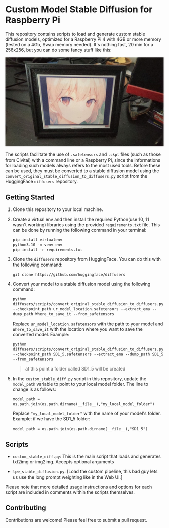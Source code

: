 # Custom Model Stable Diffusion for Raspberry Pi

This repository contains scripts to load and generate custom stable diffusion models, optimized for a Raspberry Pi 4 with 4GB or more memory (tested on a 4Gb, Swap memory needed). It's nothing fast, 20 min for a 256x256, but you can do some fancy stuff like this:

![Epaper Screen](https://github.com/GaelicThunder/custom-stable-diffusion-raspberry/blob/main/img/epaper.jpg)

The scripts facilitate the use of `.safetensors` and `.ckpt` files (such as those from Civitai) with a command line or a Raspberry Pi, since the informations for loading such models always refers to the most used tools. Before these can be used, they must be converted to a stable diffusion model using the `convert_original_stable_diffusion_to_diffusers.py` script from the HuggingFace `diffusers` repository.

## Getting Started

1. Clone this repository to your local machine.
2. Create a virtual env and then install the required Python(use 10, 11 wasn't working) libraries using the provided `requirements.txt` file. This can be done by running the following command in your terminal:
    ```
    pip install virtualenv
    python3.10 -m venv env
    pip install -r requirements.txt
    ```
3. Clone the `diffusers` repository from HuggingFace. You can do this with the following command:
    ```
    git clone https://github.com/huggingface/diffusers
    ```
4. Convert your model to a stable diffusion model using the following command:
    ```
    python diffusers/scripts/convert_original_stable_diffusion_to_diffusers.py --checkpoint_path ur_model_location.safetensors --extract_ema --dump_path Where_to_save_it --from_safetensors
    ```
    Replace `ur_model_location.safetensors` with the path to your model and `Where_to_save_it` with the location where you want to save the converted model.
    Example:
    ```
    python diffusers/scripts/convert_original_stable_diffusion_to_diffusers.py --checkpoint_path SD1_5.safetensors --extract_ema --dump_path SD1_5 --from_safetensors
    ```
    > at this point a folder called SD1_5 will be created

5. In the `custom_stable_diff.py` script in this repository, update the `model_path` variable to point to your local model folder. The line to change is as follows:
    ```
    model_path = os.path.join(os.path.dirname(__file__),"my_local_model_folder")
    ```
    Replace `"my_local_model_folder"` with the name of your model's folder.
    Example:
    if we have the SD1_5 folder:
    ```
    model_path = os.path.join(os.path.dirname(__file__),"SD1_5")
    ```

## Scripts

- `custom_stable_diff.py`: This is the main script that loads and generates txt2img or img2img. Accepts optional arguments

- `lpw_stable_diffusion.py`: [Load the custom pipeline, this bad guy lets us use the long prompt weighting like in the Web UI.]

Please note that more detailed usage instructions and options for each script are included in comments within the scripts themselves.

## Contributing

Contributions are welcome! Please feel free to submit a pull request.

